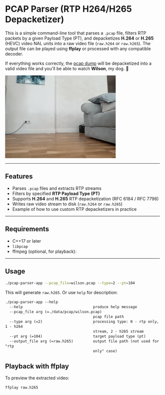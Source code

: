 # PCAP Parser (RTP H264/H265 Depacketizer)

This is a simple command-line tool that parses a `.pcap` file, filters RTP packets by a given Payload Type (PT), and depacketizes **H.264** or **H.265** (HEVC) video NAL units into a raw video file (`raw.h264` or `raw.h265`). The output file can be played using **ffplay** or processed with any compatible decoder.

If everything works correctly, the [pcap dump](data/pcap/wilson.pcap) will be depacketized into a valid video file and you'll be able to watch **Wilson**, my dog. 🐾

![Wilson](data/pcap/wilson.gif)

---

## Features

* Parses `.pcap` files and extracts RTP streams
* Filters by specified **RTP Payload Type (PT)**
* Supports **H.264** and **H.265** RTP depacketization (RFC 6184 / RFC 7798)
* Writes raw video stream to disk (`raw.h264` or `raw.h265`)
* Example of how to use custom RTP depacketizers in practice

---

## Requirements

* C++17 or later
* `libpcap` 
* ffmpeg (optional, for playback):

---

## Usage

```bash
./pcap-parser-app --pcap_file=wilson.pcap --type=2 --pt=104
```

This will generate `raw.h265`. Or use `help` for description:

```
./pcap-parser-app --help
  --help                                produce help message
  --pcap_file arg (=./data/pcap/wilson.pcap)
                                        pcap file path
  --type arg (=2)                       processing type: 0 - rtp only, 1 - h264
                                        stream, 2 - h265 stream
  --pt arg (=104)                       target payload type (pt)
  --output_file arg (=raw.h265)         output file path (not used for "rtp 
                                        only" case)
```

## Playback with ffplay

To preview the extracted video:

```bash
ffplay raw.h265
```
